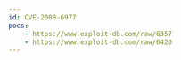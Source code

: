 ```yaml
---
id: CVE-2008-6977
pocs:
    - https://www.exploit-db.com/raw/6357
    - https://www.exploit-db.com/raw/6420
---
```


